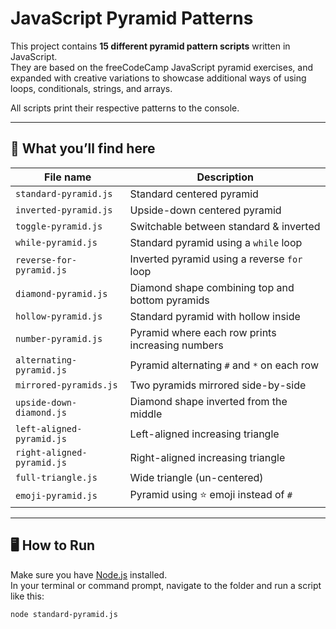 # JavaScript Pyramid Patterns

This project contains **15 different pyramid pattern scripts** written in JavaScript.  
They are based on the freeCodeCamp JavaScript pyramid exercises, and expanded with creative variations to showcase additional ways of using loops, conditionals, strings, and arrays.

All scripts print their respective patterns to the console.

---

## 📜 What you’ll find here

| File name                   | Description |
|-----------------------------|-------------|
| `standard-pyramid.js`       | Standard centered pyramid |
| `inverted-pyramid.js`       | Upside-down centered pyramid |
| `toggle-pyramid.js`         | Switchable between standard & inverted |
| `while-pyramid.js`          | Standard pyramid using a `while` loop |
| `reverse-for-pyramid.js`    | Inverted pyramid using a reverse `for` loop |
| `diamond-pyramid.js`        | Diamond shape combining top and bottom pyramids |
| `hollow-pyramid.js`         | Standard pyramid with hollow inside |
| `number-pyramid.js`         | Pyramid where each row prints increasing numbers |
| `alternating-pyramid.js`    | Pyramid alternating `#` and `*` on each row |
| `mirrored-pyramids.js`      | Two pyramids mirrored side-by-side |
| `upside-down-diamond.js`    | Diamond shape inverted from the middle |
| `left-aligned-pyramid.js`   | Left-aligned increasing triangle |
| `right-aligned-pyramid.js`  | Right-aligned increasing triangle |
| `full-triangle.js`          | Wide triangle (un-centered) |
| `emoji-pyramid.js`          | Pyramid using ⭐ emoji instead of `#` |

---

## 🖥️ How to Run

Make sure you have [Node.js](https://nodejs.org) installed.  
In your terminal or command prompt, navigate to the folder and run a script like this:

```bash
node standard-pyramid.js

